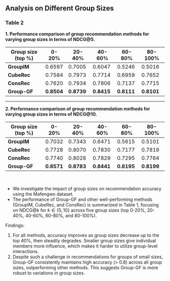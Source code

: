 ## Analysis on Different Group Sizes

### Table 2 
**1. Performance comparison of group recommendation methods for varying group sizes in terms of NDCG@5.**

| **Group size (top \%)** | **0-20\%** | **20-40\%** | **40-60\%** | **60-80\%** | **80-100\%** |
|-------------------------|-----------|------------|------------|------------|-------------|
| **GroupIM**             | 0.6597    | 0.7005     | 0.6047     | 0.5246     | 0.5016      |
| **CubeRec**             | 0.7584    | 0.7973     | 0.7714     | 0.6959     | 0.7652      |
| **ConsRec**             | 0.7620    | 0.7934     | 0.7806     | 0.7137     | 0.7715      |
| **Group-GF**            | **0.8504**| **0.8739** | **0.8415** | **0.8111** | **0.8101**  |

---

**2. Performance comparison of group recommendation methods for varying group sizes in terms of NDCG@10.**

| **Group size (top \%)** | **0-20\%** | **20-40\%** | **40-60\%** | **60-80\%** | **80-100\%** |
|------------------------|------------|-------------|-------------|-------------|--------------|
| **GroupIM**            | 0.7032     | 0.7343      | 0.6471      | 0.5615      | 0.5101       |
| **CubeRec**            | 0.7728     | 0.8070      | 0.7830      | 0.7177      | 0.7819       |
| **ConsRec**            | 0.7740     | 0.8028      | 0.7829      | 0.7295      | 0.7764       |
| **Group-GF**           | **0.8571** | **0.8783**  | **0.8441**  | **0.8195**  | **0.8199**   |

<br>

- We investigate the impact of group sizes on recommendation accuracy using the Mafengwo dataset. 
- The performance of Group-GF and other well-performing methods (GroupIM, CubeRec, and ConsRec) is summarized in Table 1, focusing on NDCG@$k$ for $k \in \{ 5, 10 \}$ across five group sizes (top 0-20%, 20-40%, 40-60%, 60-80%, and 80-100%).  

Findings:
1. For all methods, accuracy improves as group sizes decrease up to the top 40%, then steadily degrades. Smaller group sizes give individual members more influence, which makes it harder to utilize group-level interactions.
2. Despite such a challenge in recommendations for groups of small sizes, Group-GF consistently maintains high accuracy (> 0.8) across all group sizes, outperforming other methods. This suggests Group-GF is more robust to variations in group sizes.
